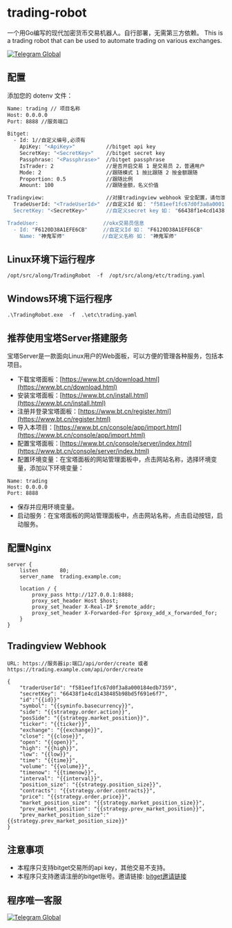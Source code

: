 # trading-robot
一个用Go编写的现代加密货币交易机器人。自行部署，无需第三方依赖。
This is a trading robot that can be used to automate trading on various exchanges.

[![Telegram Global](https://img.shields.io/badge/telegram-global-blue.svg)](https://t.me/+SWTypVxPsQc2MWQ1)

## 配置

添加您的 dotenv 文件：

```sh
Name: trading // 项目名称
Host: 0.0.0.0
Port: 8888 //服务端口

Bitget:
  - Id: 1//自定义编号,必须有
    ApiKey: "<ApiKey>"          //bitget api key
    SecretKey: "<SecretKey>"    //bitget secret key
    Passphrase: "<Passphrase>"  //bitget passphrase
    IsTrader: 2                 //是否开启交易 1 是交易员 2，普通用户
    Mode: 2                     //跟随模式 1 按比跟随 2 按金额跟随
    Proportion: 0.5             //跟随比例
    Amount: 100                 //跟随金额，名义价值

Tradingview:                    //对接tradingview webhook 安全配置，请勿泄露
  TradeUserId: "<TradeUserId>"  //自定义Id 如： "f581eef1fc67d0f3a8a000184edb7359
  SecretKey: "<SecretKey>"      //自定义secret key 如： "66438f1e4cd1438485b98bd5f691e6f7"

TradeUser:                     //okx交易员信息
  - Id: "F6120D38A1EFE6CB"     //自定义Id 如： "F6120D38A1EFE6CB"
    Name: "神鬼军师"            //自定义名称 如： "神鬼军师"
```

    
## Linux环境下运行程序
```
/opt/src/along/TradingRobot  -f  /opt/src/along/etc/trading.yaml
```

## Windows环境下运行程序
```
.\TradingRobot.exe  -f  .\etc\trading.yaml
```

## 推荐使用宝塔Server搭建服务

宝塔Server是一款面向Linux用户的Web面板，可以方便的管理各种服务，包括本项目。

- 下载宝塔面板：[https://www.bt.cn/download.html](https://www.bt.cn/download.html)
- 安装宝塔面板：[https://www.bt.cn/install.html](https://www.bt.cn/install.html)
- 注册并登录宝塔面板：[https://www.bt.cn/register.html](https://www.bt.cn/register.html)
- 导入本项目：[https://www.bt.cn/console/app/import.html](https://www.bt.cn/console/app/import.html)
- 配置宝塔面板：[https://www.bt.cn/console/server/index.html](https://www.bt.cn/console/server/index.html)
- 配置环境变量：在宝塔面板的网站管理面板中，点击网站名称，选择环境变量，添加以下环境变量：
```
Name: trading
Host: 0.0.0.0
Port: 8888
```
- 保存并应用环境变量。
- 启动服务：在宝塔面板的网站管理面板中，点击网站名称，点击启动按钮，启动服务。


## 配置Nginx
```
server {
    listen       80;
    server_name  trading.example.com;

    location / {
        proxy_pass http://127.0.0.1:8888;
        proxy_set_header Host $host;
        proxy_set_header X-Real-IP $remote_addr;
        proxy_set_header X-Forwarded-For $proxy_add_x_forwarded_for;
    }
}
```

## Tradingview Webhook

```
URL: https://服务器ip:端口/api/order/create 或者 https://trading.example.com/api/order/create

{
    "traderUserId": "f581eef1fc67d0f3a8a000184edb7359",
    "secretKey": "66438f1e4cd1438485b98bd5f691e6f7",
    "id":"{{id}}"
    "symbol": "{{syminfo.basecurrency}}",
    "side": "{{strategy.order.action}}",
    "posSide": "{{strategy.market_position}}",
    "ticker": "{{ticker}}",
    "exchange": "{{exchange}}",
    "close": "{{close}}",
    "open": "{{open}}",
    "high": "{{high}}",
    "low": "{{low}}",
    "time": "{{time}}",
    "volume": "{{volume}}",
    "timenow": "{{timenow}}",
    "interval": "{{interval}}",
    "position_size": "{{strategy.position_size}}",
    "contracts": "{{strategy.order.contracts}}",
    "price": "{{strategy.order.price}}",
    "market_position_size": "{{strategy.market_position_size}}",
    "prev_market_position": "{{strategy.prev_market_position}}",
    "prev_market_position_size":"{{strategy.prev_market_position_size}}"
}
```

## 注意事项
- 本程序只支持bitget交易所的api key，其他交易不支持。
- 本程序只支持邀请注册的bitget账号。邀请链接: [bitget邀请链接](https://partner.bitget.fit/bg/SFK4GR)

## 程序唯一客服 

[![Telegram Global](https://img.shields.io/badge/telegram-global-blue.svg)](https://t.me/+SWTypVxPsQc2MWQ1)